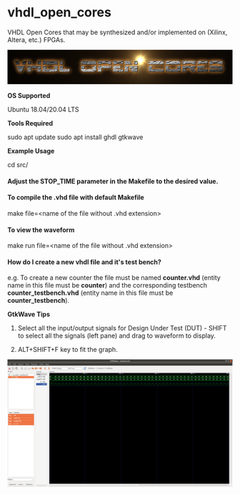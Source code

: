 # vhdl_open_cores

VHDL Open Cores that may be synthesized and/or implemented on (Xilinx, Altera, etc.) FPGAs.

![alt text](https://raw.githubusercontent.com/enthusiasticgeek/vhdl_open_cores/main/vhdl_open_cores.png "vhdl_open_cores")

**OS Supported**

Ubuntu 18.04/20.04 LTS

**Tools Required**

sudo apt update
sudo apt install ghdl gtkwave

**Example Usage**

cd src/<folder of interest>

#### Adjust the STOP_TIME parameter in the Makefile to the desired value.

#### To compile the .vhd file with default Makefile

make file=<name of the file without .vhd extension>

#### To view the waveform

make run file=<name of the file without .vhd extension>

#### How do I create a new vhdl file and it's test bench?

e.g. To create a new counter the file must be named **counter.vhd** (entity name in this file must be **counter**) and the corresponding testbench **counter_testbench.vhd** (entity name in this file must be **counter_testbench**).
  
**GtkWave Tips**

1. Select all the input/output signals for Design Under Test (DUT) - SHIFT to select all the signals (left pane) and drag to waveform to display.

2. ALT+SHIFT+F key to fit the graph.

![alt text](https://raw.githubusercontent.com/enthusiasticgeek/vhdl_open_cores/main/gtkwave_counter_example.png "gtkwave_counter_example")

